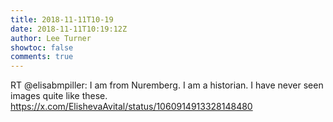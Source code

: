 ```yaml
---
title: 2018-11-11T10-19
date: 2018-11-11T10:19:12Z
author: Lee Turner
showtoc: false
comments: true
---
```


RT @elisabmpiller: I am from Nuremberg. I am a historian. I have never seen images quite like these. https://x.com/ElishevaAvital/status/1060914913328148480

